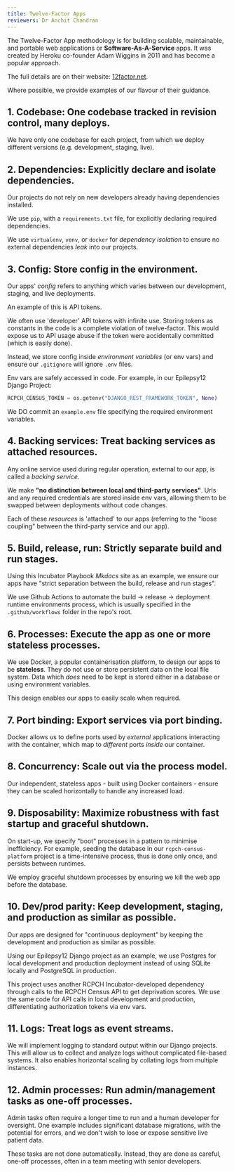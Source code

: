 ```yaml
---
title: Twelve-Factor Apps
reviewers: Dr Anchit Chandran
---
```


The Twelve-Factor App methodology is for building scalable, maintainable, and portable web applications or **Software-As-A-Service** apps. It was created by Heroku co-founder Adam Wiggins in 2011 and has become a popular approach.

The full details are on their website: [12factor.net](https://12factor.net/).

Where possible, we provide examples of our flavour of their guidance.

## 1. Codebase: One codebase tracked in revision control, many deploys.

We have only one codebase for each project, from which we deploy different versions (e.g. development, staging, live).

## 2. Dependencies: Explicitly declare and isolate dependencies.

Our projects do not rely on new developers already having dependencies installed.

We use `pip`, with a `requirements.txt` file, for explicitly declaring required dependencies.

We use `virtualenv`, `venv`, or `docker` for *dependency isolation* to ensure no external dependencies *leak* into our projects.

## 3. Config: Store config in the environment.

Our apps' *config* refers to anything which varies between our development, staging, and live deployments.

An example of this is API tokens.

We often use 'developer' API tokens with infinite use. Storing tokens as constants in the code is a complete violation of twelve-factor. This would expose us to API usage abuse if the token were accidentally committed (which is easily done).

Instead, we store config inside *environment variables* (or env vars) and ensure our `.gitignore` will ignore `.env` files.

Env vars are safely accessed in code. For example, in our Epilepsy12 Django Project:

```py title="settings.py"
RCPCH_CENSUS_TOKEN = os.getenv("DJANGO_REST_FRAMEWORK_TOKEN", None)
```

We DO commit an `example.env` file specifying the required environment variables.  

## 4. Backing services: Treat backing services as attached resources.

Any online service used during regular operation, external to our app, is called a *backing service*.

We make **"no distinction between local and third-party services"**. Urls and any required credentials are stored inside env vars, allowing them to be swapped between deployments without code changes.

Each of these *resources* is 'attached' to our apps (referring to the "loose coupling" between the third-party service and our app).

## 5. Build, release, run: Strictly separate build and run stages.

Using this Incubator Playbook *Mkdocs* site as an example, we ensure our apps have "strict separation between the build, release and run stages".

We use Github Actions to automate the build -> release -> deployment runtime environments process, which is usually specified in the `.github/workflows` folder in the repo's root.

## 6. Processes: Execute the app as one or more stateless processes.

We use Docker, a popular containerisation platform, to design our apps to be **stateless**. They do not use or store persistent data on the local file system. Data which *does* need to be kept is stored either in a database or using environment variables.

This design enables our apps to easily scale when required.

## 7. Port binding: Export services via port binding.

Docker allows us to define ports used by *external* applications interacting with the container, which map to *different* ports *inside* our container.

## 8. Concurrency: Scale out via the process model.

Our independent, stateless apps - built using Docker containers - ensure they can be scaled horizontally to handle any increased load.

## 9. Disposability: Maximize robustness with fast startup and graceful shutdown.

On start-up, we specify "boot" processes in a pattern to minimise inefficiency. For example, seeding the database in our `rcpch-census-platform` project is a time-intensive process, thus is done only once, and persists between runtimes.

We employ graceful shutdown processes by ensuring we kill the web app before the database.

## 10. Dev/prod parity: Keep development, staging, and production as similar as possible.

Our apps are designed for "continuous deployment" by keeping the development and production as similar as possible.

Using our Epilepsy12 Django project as an example, we use Postgres for local development and production deployment instead of using SQLite locally and PostgreSQL in production.

This project uses another RCPCH Incubator-developed dependency through calls to the RCPCH Census API to get deprivation scores. We use the same code for API calls in local development and production, differentiating authorization tokens via env vars.

## 11. Logs: Treat logs as event streams.

We will implement logging to standard output within our Django projects. This will allow us to collect and analyze logs without complicated file-based systems. It also enables horizontal scaling by collating logs from multiple instances.

## 12. Admin processes: Run admin/management tasks as one-off processes.

Admin tasks often require a longer time to run and a human developer for oversight. One example includes significant database migrations, with the potential for errors, and we don't wish to lose or expose sensitive live patient data.

These tasks are not done automatically. Instead, they are done as careful, one-off processes, often in a team meeting with senior developers.
